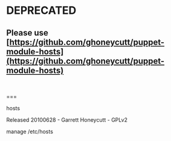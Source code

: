 # **DEPRECATED** #

## Please use [https://github.com/ghoneycutt/puppet-module-hosts](https://github.com/ghoneycutt/puppet-module-hosts)

<br/>

===

hosts

Released 20100628 - Garrett Honeycutt - GPLv2

manage /etc/hosts
